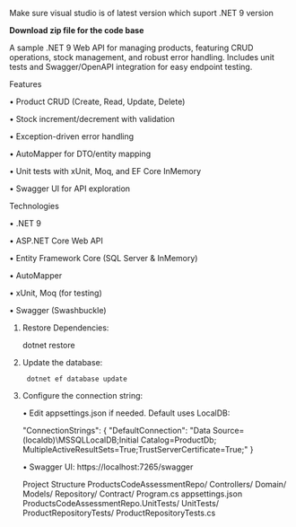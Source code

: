 Make sure visual studio is of latest version which suport .NET 9 version

**Download zip file for the code base**

A sample .NET 9 Web API for managing products, featuring CRUD operations, stock management, and robust error handling. Includes unit tests and Swagger/OpenAPI integration for easy endpoint testing.

Features

•	Product CRUD (Create, Read, Update, Delete)

•	Stock increment/decrement with validation

•	Exception-driven error handling

•	AutoMapper for DTO/entity mapping

•	Unit tests with xUnit, Moq, and EF Core InMemory

•	Swagger UI for API exploration

Technologies

•	.NET 9

•	ASP.NET Core Web API

•	Entity Framework Core (SQL Server & InMemory)

•	AutoMapper

•	xUnit, Moq (for testing)

•	Swagger (Swashbuckle)

1. Restore Dependencies:
   
    dotnet restore

2.	Update the database:
   
         dotnet ef database update
  	
3. Configure the connection string:
   
     •	Edit appsettings.json if needed. Default uses LocalDB:
   
   "ConnectionStrings": {
        "DefaultConnection": "Data Source=(localdb)\\MSSQLLocalDB;Initial Catalog=ProductDb; MultipleActiveResultSets=True;TrustServerCertificate=True;"
      }

   •	Swagger UI: https://localhost:7265/swagger

   Project Structure
     ProductsCodeAssessmentRepo/
          Controllers/
          Domain/
          Models/
          Repository/
          Contract/
          Program.cs
          appsettings.json
      ProductsCodeAssessmentRepo.UnitTests/
          UnitTests/
            ProductRepositoryTests/
              ProductRepositoryTests.cs


    
